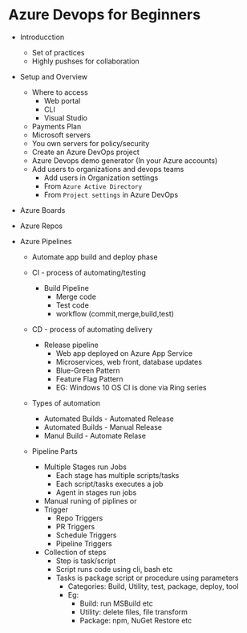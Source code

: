 # Azure Devops for Beginners

- Introducction
    - Set of practices
    - Highly pushses for collaboration

- Setup and Overview
    - Where to access
        - Web portal
        - CLI
        - Visual Studio
    - Payments Plan
    - Microsoft servers
    - You own servers for policy/security
    - Create an Azure DevOps project
    - Azure Devops demo generator (In your Azure accounts)
    - Add users to organizations and devops teams
        - Add users in Organization settings
        - From `Azure Active Directory`
        - From `Project settings` in Azure DevOps

- Azure Boards
- Azure Repos
- Azure Pipelines
    - Automate app build and deploy phase
    - CI - process of automating/testing
        - Build Pipeline
            - Merge code
            - Test code
            - workflow  (commit,merge,build,test)
    - CD - process of automating delivery
        - Release pipeline
            - Web app deployed on Azure App Service
            - Microservices, web front, database updates
            - Blue-Green Pattern
            - Feature Flag Pattern
            - EG: Windows 10 OS CI is done via Ring series
    - Types of automation
        - Automated Builds - Automated Release
        - Automated Builds - Manual Release
        - Manul Build - Automate Relase


    - Pipeline Parts
        - Multiple Stages run Jobs
            - Each stage has multiple scripts/tasks
            - Each script/tasks executes a job
            - Agent in stages run jobs
        - Manual runing of piplines or
        - Trigger
            - Repo Triggers
            - PR Triggers
            - Schedule Triggers
            - Pipeline Triggers
        - Collection of steps
            - Step is task/script
            - Script runs code using cli, bash etc
            - Tasks is package script or procedure using parameters
                - Categories: Build, Utility, test, package, deploy, tool
                - Eg: 
                    - Build: run MSBuild etc
                    - Utility: delete files, file transform
                    - Package: npm, NuGet Restore etc